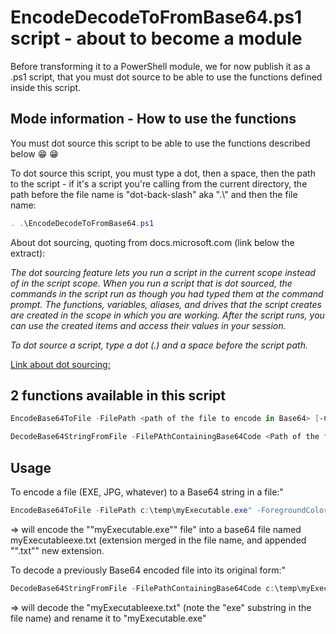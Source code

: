 # EncodeDecodeToFromBase64.ps1 script - about to become a module

Before transforming it to a PowerShell module, we for now publish it as a .ps1 script, that you must dot source to be able to use the functions defined inside this script.

## Mode information - How to use the functions

You must dot source this script to be able to use the functions described below :grin: :grin:

To dot source this script, you must type a dot, then a space, then the path to the script - if it's a script you're calling from the current directory, the path before the file name is "dot-back-slash" aka ".\\" and then the file name:
```powershell
. .\EncodeDecodeToFromBase64.ps1
```

About dot sourcing, quoting from docs.microsoft.com (link below the extract):

*The dot sourcing feature lets you run a script in the current scope instead of in the script scope. When you run a script that is dot sourced, the commands in the script run as though you had typed them at the command prompt. The functions, variables, aliases, and drives that the script creates are created in the scope in which you are working. After the script runs, you can use the created items and access their values in your session.*

*To dot source a script, type a dot (.) and a space before the script path.*


<a href = "https://docs.microsoft.com/en-us/powershell/module/microsoft.powershell.core/about/about_scripts?view=powershell-6" target = "_blank">Link about dot sourcing:</a>


## 2 functions available in this script

```powershell
EncodeBase64ToFile -FilePath <path of the file to encode in Base64> [-Compress] [-DestinationBase64StringFile <Path of the destination Base64 file (Optional - will generate from original file name if not specified)>]" -ForegroundColor yellow -BackgroundColor blue
```

```powershell
DecodeBase64StringFromFile -FilePAthContainingBase64Code <Path of the file to decode> [-DestinationFile <Path of the destination file (optional - will generate from Base64 file name if not specified)>]" -ForegroundColor yellow -BackgroundColor blue
```

## Usage


To encode a file (EXE, JPG, whatever) to a Base64 string in a file:"

```powershell
EncodeBase64ToFile -FilePath c:\temp\myExecutable.exe" -ForegroundColor Yellow
```
=> will encode the ""myExecutable.exe"" file" 
into a base64 file named myExecutableexe.txt (extension merged in the file name, and appended "".txt"" new
extension.


To decode a previously Base64 encoded file into its original form:"
```powershell
DecodeBase64StringFromFile -FilePathContainingBase64Code c:\temp\myExecutableexe.txt" -ForegroundColor Yellow
```

=> will decode the "myExecutableexe.txt" (note the "exe" substring in the file name) and rename it to "myExecutable.exe"
